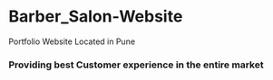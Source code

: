 # Barber_Salon-Website
Portfolio Website
Located in Pune

### Providing best Customer experience in the entire market

